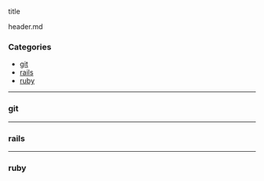 title

header.md

### Categories
- [git](#git)
- [rails](#rails)
- [ruby](#ruby)

---
### git

---
### rails

---
### ruby

